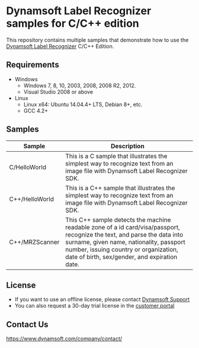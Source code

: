 # Dynamsoft Label Recognizer samples for C/C++ edition

This repository contains multiple samples that demonstrate how to use the [Dynamsoft Label Recognizer](https://www.dynamsoft.com/label-recognition/overview/) C/C++ Edition.

## Requirements

- Windows
  - Windows 7, 8, 10, 2003, 2008, 2008 R2, 2012.
  - Visual Studio 2008 or above
- Linux
  - Linux x64: Ubuntu 14.04.4+ LTS, Debian 8+, etc.
  - GCC 4.2+

## Samples

| Sample            | Description |
|---------------|----------------------|
|C/HelloWorld       | This is a C sample that illustrates the simplest way to recognize text from an image file with Dynamsoft Label Recognizer SDK. |
|C++/HelloWorld          | This is a C++ sample that illustrates the simplest way to recognize text from an image file  with Dynamsoft Label Recognizer SDK.            |
|C++/MRZScanner        | This C++ sample detects the machine readable zone of a id card/visa/passport, recognize the text, and parse the data into surname, given name, nationality, passport number, issuing country or organization, date of birth, sex/gender, and expiration date.                 |

## License

- If you want to use an offline license, please contact [Dynamsoft Support](https://www.dynamsoft.com/company/contact/)
- You can also request a 30-day trial license in the [customer portal](https://www.dynamsoft.com/customer/license/trialLicense?product=dlr&utm_source=github&package=c_cpp)

## Contact Us

https://www.dynamsoft.com/company/contact/
